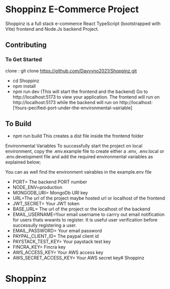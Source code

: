 # Shoppinz E-Commerce Project
Shoppinz is a full stack e-commerce React TypeScript (bootstrapped with Vite) frontend and Node.Js backend Project.

## Contributing

### To Get Started

clone :  git clone https://github.com/Dayvyno2021/Shoppinz.git

- cd Shoppinz
- npm install
- npm run dev (This will start the frontend and the backend)
Go to http://localhost:5173 to view your application. The frontend will run on http://localhost:5173 while the backend will run on http://localhost:[Yours-pecified-port-under-the-environmental-vairiable]


## To Build

- npm run build
This creates a dist file inside the frontend folder


Environmental Variables
To successfully start the project on local environment, copy the .env.example file to create either a .env, .env.local or .env.development file and add the required environmental variables as explained below;

You can as well find the environment vairables in the example.env file

- PORT= The backend PORT number
- NODE_ENV=production
- MONGODB_URI= MongoDb URI key
- URL=The url of the project maybe hosted url or localhost of the frontend
- JWT_SECRET= Your JWT token
- BASE_URL= The url of the project or the localhost of the backend
- EMAIL_USERNAME=Your email username to carrry out email notification for users thats wwants to register. It is useful user verification before successully registering a user.
- EMAIL_PASSWORD= Your email password
- PAYPAL_CLIENT_ID= The paypal client id
- PAYSTACK_TEST_KEY= Your paystack test key
- FINCRA_KEY= Fincra key
- AWS_ACCESS_KEY= Your AWS access key
- AWS_SECRET_ACCESS_KEY= Your AWS secret key# Shoppinz
# Shoppinz
